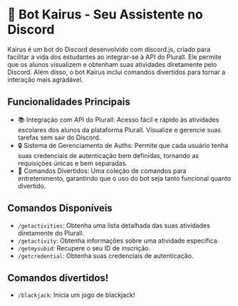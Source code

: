# 🤖 Bot Kairus - Seu Assistente no Discord
Kairus é um bot do Discord desenvolvido com discord.js, criado para facilitar a vida dos estudantes ao integrar-se à API do Plurall. Ele permite que os alunos visualizem e obtenham suas atividades diretamente pelo Discord. Além disso, o bot Kairus inclui comandos divertidos para tornar a interação mais agradável.
## Funcionalidades Principais
- 📚 Integração com API do Plurall: Acesso fácil e rápido às atividades escolares dos alunos da plataforma Plurall. Visualize e gerencie suas tarefas sem sair do Discord.
- 🔒 Sistema de Gerenciamento de Auths: Permite que cada usuário tenha suas credenciais de autenticação bem definidas, tornando as requisições únicas e bem separadas.
- 🎉 Comandos Divertidos: Uma coleção de comandos para entretenimento, garantindo que o uso do bot seja tanto funcional quanto divertido.

## Comandos Disponíveis
- `/getactivities`: Obtenha uma lista detalhada das suas atividades diretamente do Plurall.
- `/getactivity`: Obtenha informações sobre uma atividade específica.
- `/getmysubid`: Recupere o seu ID de inscrição.
- `/getcredential`: Obtenha suas credenciais de autenticação.

## Comandos divertidos!

- `/blackjack`: Inicia um jogo de blackjack!
